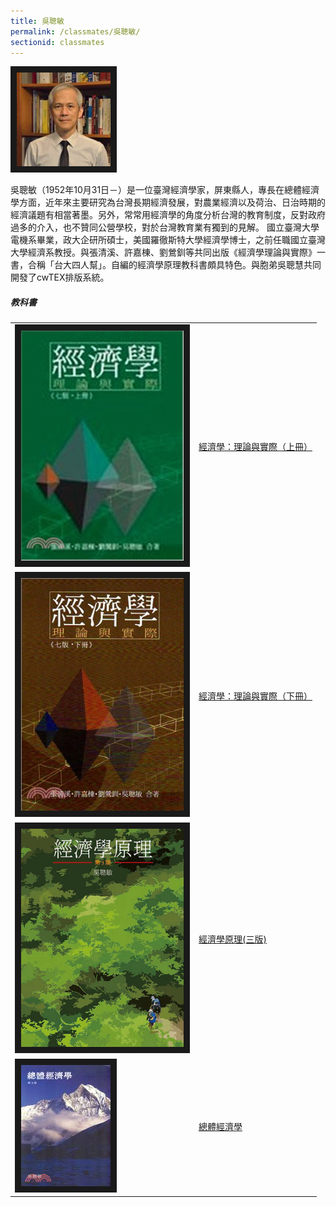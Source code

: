 ```yaml
---
title: 吳聰敏
permalink: /classmates/吳聰敏/
sectionid: classmates
---
```


<img src="/img/吳聰敏-150x150.jpg"
     alt="Photo of Dr. 吳聰敏"
     width="150" border="10" />

吳聰敏（1952年10月31日－）是一位臺灣經濟學家，屏東縣人，專長在總體經濟學方面，近年來主要研究為台灣長期經濟發展，對農業經濟以及荷治、日治時期的經濟議題有相當著墨。另外，常常用經濟學的角度分析台灣的教育制度，反對政府過多的介入，也不贊同公營學校，對於台灣教育業有獨到的見解。 國立臺灣大學電機系畢業，政大企研所碩士，美國羅徹斯特大學經濟學博士，之前任職國立臺灣大學經濟系教授。與張清溪、許嘉棟、劉鶯釧等共同出版《經濟學理論與實際》一書，合稱「台大四人幫」。自編的經濟學原理教科書頗具特色。與胞弟吳聰慧共同開發了cwTEX排版系統。

##### 教科書

<table style="width: 600px">
  <tr>
   <td>
   <img src="/img/經濟學：理論與實際（上冊）.jpg"
        alt="Photo of 經濟學：理論與實際（上冊）"
        width="260" border="10" />
   </td>
   <td class="photo-text">
     <a href="https://www.sanmin.com.tw/Product/index/005986957">經濟學：理論與實際（上冊）</a>
   </td>
  </tr>
  <tr>
   <td>
   <img src="/img/經濟學：理論與實際（下冊）.jpg"
        alt="Photo of 經濟學：理論與實際（下冊）"
        width="260" border="10" />
   </td>
   <td class="photo-text">
     <a href="https://www.sanmin.com.tw/product/index/006179642">經濟學：理論與實際（下冊）</a>
   </td>
  </tr>
  <tr>
   <td>
   <img src="/img/經濟學原理(三版).jpg"
        alt="Photo of 經濟學原理(三版)"
        width="260" border="10" />
   </td>
   <td class="photo-text">
     <a href="https://www.books.com.tw/products/0010798786">經濟學原理(三版)</a>
   </td>
  </tr>
  <tr>
   <td>
   <img src="/img/總體經濟學.jpg"
        alt="Photo of 總體經濟學"
        width="143" border="10" />
   </td>
   <td class="photo-text">
     <a href="https://sanmin.com.tw/product/index/000561019">總體經濟學</a>
   </td>
  </tr>
</table>
